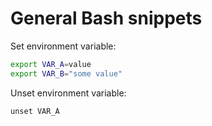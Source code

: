 # General Bash snippets
Set environment variable:
```bash
export VAR_A=value
export VAR_B="some value"
```
Unset environment variable:
```
unset VAR_A
```

